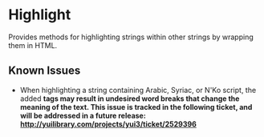 Highlight
=========

Provides methods for highlighting strings within other strings by wrapping
them in HTML.


Known Issues
------------

* When highlighting a string containing Arabic, Syriac, or N'Ko script, the
  added <b> tags may result in undesired word breaks that change the meaning of
  the text. This issue is tracked in the following ticket, and will be addressed
  in a future release: http://yuilibrary.com/projects/yui3/ticket/2529396
